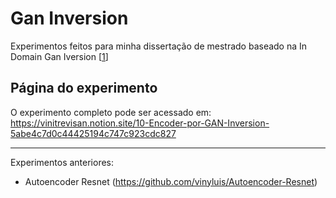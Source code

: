 # Gan Inversion
Experimentos feitos para minha dissertação de mestrado baseado na In Domain Gan Iversion [[1](https://arxiv.org/abs/2004.00049)]

## Página do experimento
O experimento completo pode ser acessado em: 
https://vinitrevisan.notion.site/10-Encoder-por-GAN-Inversion-5abe4c7d0c44425194c747c923cdc827

---
Experimentos anteriores:
- Autoencoder Resnet (https://github.com/vinyluis/Autoencoder-Resnet)
